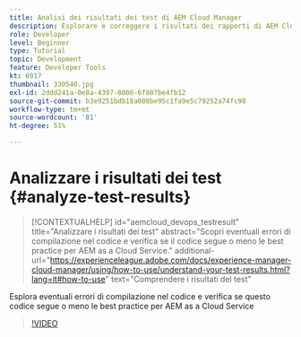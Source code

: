 ```yaml
---
title: Analisi dei risultati dei test di AEM Cloud Manager
description: Esplorare e correggere i risultati dei rapporti di AEM Cloud Manager
role: Developer
level: Beginner
type: Tutorial
topic: Development
feature: Developer Tools
kt: 6917
thumbnail: 330540.jpg
exl-id: 2ddd241a-0e8a-4397-8006-6f807be4fb12
source-git-commit: b3e9251bdb18a008be95c1fa9e5c79252a74fc98
workflow-type: tm+mt
source-wordcount: '81'
ht-degree: 51%

---
```


# Analizzare i risultati dei test {#analyze-test-results}

>[!CONTEXTUALHELP]
>id="aemcloud_devops_testresult"
>title="Analizzare i risultati dei test"
>abstract="Scopri eventuali errori di compilazione nel codice e verifica se il codice segue o meno le best practice per AEM as a Cloud Service."
>additional-url="https://experienceleague.adobe.com/docs/experience-manager-cloud-manager/using/how-to-use/understand-your-test-results.html?lang=it#how-to-use" text="Comprendere i risultati del test"

Esplora eventuali errori di compilazione nel codice e verifica se questo codice segue o meno le best practice per AEM as a Cloud Service

>[!VIDEO](https://video.tv.adobe.com/v/330540?quality=12&learn=on)
